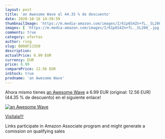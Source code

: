```yaml
---
layout: post
title: 'an Awesome Wave al 44.35 % de descuento'
date: 2020-10-16 14:59:59
thumbnailImage: 'https://m.media-amazon.com/images/I/61p6S4Zn+fL._SL200_.jpg'
images: [ 'https://m.media-amazon.com/images/I/61p6S4Zn+fL._SL200_.jpg' ]
comments: true
category: ofertas
author: ring
slug: B008F2J3S0
description:
actualPrice: 6.99 EUR
currency: EUR
price: 6.99
comparePrice: 12.56 EUR
inStock: true
prodname: 'an Awesome Wave'
---
```


Ahora mismo tienes [an Awesome Wave](https://www.amazon.fr/dp/B008F2J3S0/?tag=tolees0d-21) a 6.99 EUR (original: 12.56 EUR) (44.35 %  de descuento) en el siguiente enlace!

[![an Awesome Wave](https://m.media-amazon.com/images/I/61p6S4Zn+fL._SL200_.jpg)](https://www.amazon.fr/dp/B008F2J3S0/?tag=tolees0d-21)

[Visítala!!!](https://www.amazon.fr/dp/B008F2J3S0/?tag=tolees0d-21)

Links participate in Amazon Associate program and might generate a comission on qualifying sales
